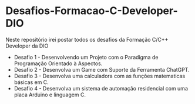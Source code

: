 # Desafios-Formacao-C-Developer-DIO
Neste repositório irei postar todos os desafios da Formação C/C++ Developer da DIO

* Desafio 1 - Desenvolvendo um Projeto com o Paradigma de Programação Orientado à Aspectos.
* Desafio 2 - Desenvolva um Game com Suporte da Ferramenta ChatGPT.
* Desafio 3 - Desenvolva uma calculadora com as funções matematicas básicas em C.
* Desafio 4 - Desenvolva um sistema de automação residencial com uma placa Arduino e linguagem C.
